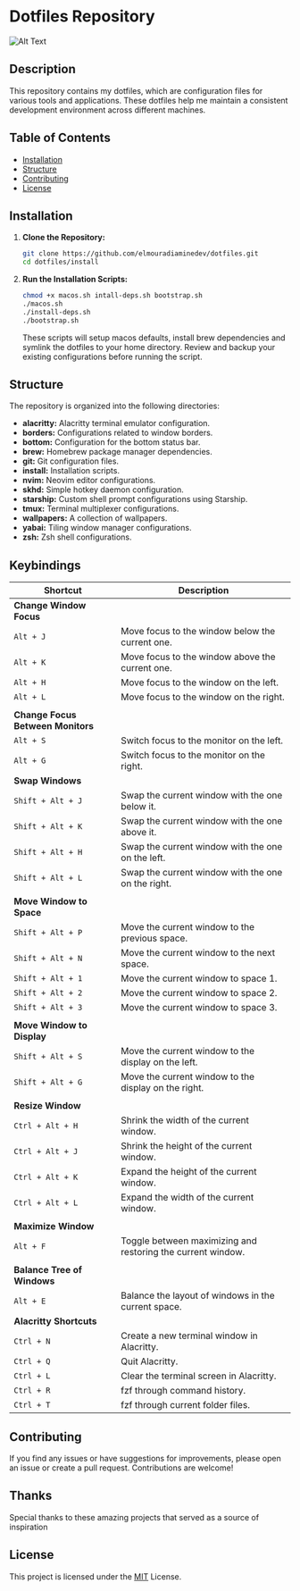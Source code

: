 # Dotfiles Repository

![Alt Text]("./thumbnail.png")

## Description

This repository contains my dotfiles, which are configuration files for various tools and applications. These dotfiles help me maintain a consistent development environment across different machines.

## Table of Contents

- [Installation](#installation)
- [Structure](#structure)
- [Contributing](#contributing)
- [License](#license)

## Installation

1. **Clone the Repository:**

   ```bash
   git clone https://github.com/elmouradiaminedev/dotfiles.git
   cd dotfiles/install
   ```

2. **Run the Installation Scripts:**

   ```bash
   chmod +x macos.sh intall-deps.sh bootstrap.sh
   ./macos.sh
   ./install-deps.sh
   ./bootstrap.sh
   ```

   These scripts will setup macos defaults, install brew dependencies and symlink the dotfiles to your home directory. Review and backup your existing configurations before running the script.

## Structure

The repository is organized into the following directories:

- **alacritty:** Alacritty terminal emulator configuration.
- **borders:** Configurations related to window borders.
- **bottom:** Configuration for the bottom status bar.
- **brew:** Homebrew package manager dependencies.
- **git:** Git configuration files.
- **install:** Installation scripts.
- **nvim:** Neovim editor configurations.
- **skhd:** Simple hotkey daemon configuration.
- **starship:** Custom shell prompt configurations using Starship.
- **tmux:** Terminal multiplexer configurations.
- **wallpapers:** A collection of wallpapers.
- **yabai:** Tiling window manager configurations.
- **zsh:** Zsh shell configurations.

## Keybindings

| Shortcut                          | Description                                                 |
| --------------------------------- | ----------------------------------------------------------- |
| **Change Window Focus**           |                                                             |
| `Alt + J`                         | Move focus to the window below the current one.             |
| `Alt + K`                         | Move focus to the window above the current one.             |
| `Alt + H`                         | Move focus to the window on the left.                       |
| `Alt + L`                         | Move focus to the window on the right.                      |
|                                   |                                                             |
| **Change Focus Between Monitors** |                                                             |
| `Alt + S`                         | Switch focus to the monitor on the left.                    |
| `Alt + G`                         | Switch focus to the monitor on the right.                   | |                                   |                                                             |
| **Swap Windows**                  |                                                             |
| `Shift + Alt + J`                 | Swap the current window with the one below it.              |
| `Shift + Alt + K`                 | Swap the current window with the one above it.              |
| `Shift + Alt + H`                 | Swap the current window with the one on the left.           |
| `Shift + Alt + L`                 | Swap the current window with the one on the right.          |
|                                   |                                                             |
| **Move Window to Space**          |                                                             |
| `Shift + Alt + P`                 | Move the current window to the previous space.              |
| `Shift + Alt + N`                 | Move the current window to the next space.                  |
| `Shift + Alt + 1`                 | Move the current window to space 1.                         |
| `Shift + Alt + 2`                 | Move the current window to space 2.                         |
| `Shift + Alt + 3`                 | Move the current window to space 3.                         |
|                                   |                                                             |
| **Move Window to Display**        |                                                             |
| `Shift + Alt + S`                 | Move the current window to the display on the left.         |
| `Shift + Alt + G`                 | Move the current window to the display on the right.        |
|                                   |                                                             |
| **Resize Window**                 |                                                             |
| `Ctrl + Alt + H`                  | Shrink the width of the current window.                     |
| `Ctrl + Alt + J`                  | Shrink the height of the current window.                    |
| `Ctrl + Alt + K`                  | Expand the height of the current window.                    |
| `Ctrl + Alt + L`                  | Expand the width of the current window.                     |
|                                   |                                                             |
| **Maximize Window**               |                                                             |
| `Alt + F`                         | Toggle between maximizing and restoring the current window. |
|                                   |                                                             |
| **Balance Tree of Windows**       |                                                             |
| `Alt + E`                         | Balance the layout of windows in the current space.         |
| **Alacritty Shortcuts**           |                                                             |
| `Ctrl + N`                        | Create a new terminal window in Alacritty.                  |
| `Ctrl + Q`                        | Quit Alacritty.                                             |
| `Ctrl + L`                        | Clear the terminal screen in Alacritty.                     |
| `Ctrl + R`                        | fzf through command history.                                |
| `Ctrl + T`                        | fzf through current folder files.                           |

## Contributing

If you find any issues or have suggestions for improvements, please open an issue or create a pull request. Contributions are welcome!

## Thanks

Special thanks to these amazing projects that served as a source of inspiration

## License

This project is licensed under the [MIT](https://github.com/elmouradiaminedev/dotfiles/blob/main/LICENSE) License.
